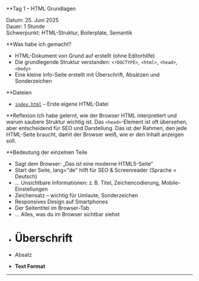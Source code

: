 **Tag 1 – HTML Grundlagen

Datum: 25. Juni 2025  
Dauer: 1 Stunde  
Schwerpunkt: HTML-Struktur, Boilerplate, Semantik

**Was habe ich gemacht?

- HTML-Dokument von Grund auf erstellt (ohne Editorhilfe)
- Die grundlegende Struktur verstanden: `<!DOCTYPE>`, `<html>`, `<head>`, `<body>`
- Eine kleine Info-Seite erstellt mit Überschrift, Absätzen und Sonderzeichen

**Dateien
- [`index.html`](./index.html) – Erste eigene HTML-Datei

**Reflexion
Ich habe gelernt, wie der Browser HTML interpretiert und warum saubere Struktur wichtig ist. Das `<head>`-Element ist oft übersehen, aber entscheidend für SEO und Darstellung.
Das ist der Rahmen, den jede HTML-Seite braucht, damit der Browser weiß, wie er den Inhalt anzeigen soll.

**Bedeutung der einzelnen Teile
- <!DOCTYPE html>	        Sagt dem Browser: „Das ist eine moderne HTML5-Seite“
- <html lang="de">	    Start der Seite, lang="de" hilft für SEO & Screenreader (Sprache = Deutsch)
- <head> ... </head>	    Unsichtbare Informationen: z. B. Titel, Zeichencodierung, Mobile-Einstellungen
- <meta charset="UTF-8">	Zeichensatz – wichtig für Umlaute, Sonderzeichen
- <meta name="viewport">	Responsives Design auf Smartphones
- <title>...</title>	    Der Seitentitel im Browser-Tab
- <body> ... </body>	    Alles, was du im Browser sichtbar siehst
- <h1>                    Überschrift
- <p>                     Absatz
- <strong>                Text Format
---